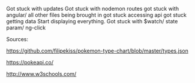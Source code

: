 Got stuck with updates
Got stuck with nodemon routes
got stuck with angular/ all other files being brought in
got stuck accessing api
got stuck getting data
Start displaying everything. 
Got stuck with $watch/ state param/ ng-click


Sources:

https://github.com/filipekiss/pokemon-type-chart/blob/master/types.json

https://pokeapi.co/

http://www.w3schools.com/